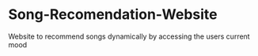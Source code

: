 # Song-Recomendation-Website
Website to recommend songs dynamically by accessing the users current mood
